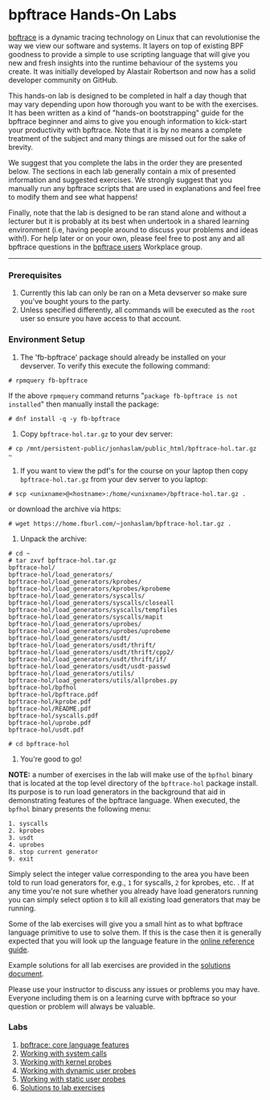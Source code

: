 # bpftrace Hands-On Labs

[bpftrace](https://github.com/iovisor/bpftrace) is a dynamic tracing technology on Linux that can revolutionise the way we view our software and systems.  It layers on top of existing BPF goodness to provide a simple to use scripting language that will give you new and fresh insights into the runtime behaviour of the systems you create. It was initially developed by Alastair Robertson and now has a solid developer community on GitHub.

This hands-on lab is designed to be completed in half a day though that may vary depending upon how thorough you want to be with the exercises. It has been written as a kind of "hands-on bootstrapping" guide for the bpftrace beginner and aims to give you enough information to kick-start your productivity with bpftrace. Note that it is by no means a complete treatment of the subject and many things are missed out for the sake of brevity.

We suggest that you complete the labs in the order they are presented below. The sections in each lab generally contain a mix of presented information and suggested exercises. We strongly suggest that you manually run any bpftrace scripts that are used in explanations and feel free to modify them and see what happens!

Finally, note that the lab is designed to be ran stand alone and without a lecturer but it is probably at its best when undertook in a shared learning environment (i.e, having people around to discuss your problems and ideas with!). For help later or on your own, please feel free to post any and all bpftrace questions in the [bpftrace users](https://fb.workplace.com/groups/346871556012338) Workplace group.

---

### Prerequisites

1. Currently this lab can only be ran on a Meta devserver so make sure you've bought yours to the party.
1. Unless specified differently, all commands will be executed as the `root` user so ensure you have access to that account.

### Environment Setup

1. The 'fb-bpftrace' package should already be installed on your devserver. To verify this execute the following command:

```
# rpmquery fb-bpftrace
```

If the above `rpmquery` command returns "`package fb-bpftrace is not installed`" then manually install the package:

```
# dnf install -q -y fb-bpftrace
```

1. Copy `bpftrace-hol.tar.gz` to your dev server:

```
# cp /mnt/persistent-public/jonhaslam/public_html/bpftrace-hol.tar.gz ~
```

1. If you want to view the pdf's for the course on your laptop then copy `bpftrace-hol.tar.gz` from your dev server to you laptop:

```
# scp <unixname>@<hostname>:/home/<unixname>/bpftrace-hol.tar.gz .
```

or download the archive via https:

```
# wget https://home.fburl.com/~jonhaslam/bpftrace-hol.tar.gz .
```


1. Unpack the archive:

```
# cd ~
# tar zxvf bpftrace-hol.tar.gz
bpftrace-hol/
bpftrace-hol/load_generators/
bpftrace-hol/load_generators/kprobes/
bpftrace-hol/load_generators/kprobes/kprobeme
bpftrace-hol/load_generators/syscalls/
bpftrace-hol/load_generators/syscalls/closeall
bpftrace-hol/load_generators/syscalls/tempfiles
bpftrace-hol/load_generators/syscalls/mapit
bpftrace-hol/load_generators/uprobes/
bpftrace-hol/load_generators/uprobes/uprobeme
bpftrace-hol/load_generators/usdt/
bpftrace-hol/load_generators/usdt/thrift/
bpftrace-hol/load_generators/usdt/thrift/cpp2/
bpftrace-hol/load_generators/usdt/thrift/if/
bpftrace-hol/load_generators/usdt/usdt-passwd
bpftrace-hol/load_generators/utils/
bpftrace-hol/load_generators/utils/allprobes.py
bpftrace-hol/bpfhol
bpftrace-hol/bpftrace.pdf
bpftrace-hol/kprobe.pdf
bpftrace-hol/README.pdf
bpftrace-hol/syscalls.pdf
bpftrace-hol/uprobe.pdf
bpftrace-hol/usdt.pdf

# cd bpftrace-hol
```

1. You're good to go!

**NOTE:**  a number of exercises in the lab will make use of the `bpfhol` binary that is located at the top level directory of the `bpftrace-hol` package install. Its purpose is to run load generators in the background that aid in demonstrating features of the bpftrace language. When executed, the `bpfhol` binary presents the following menu:

```
1. syscalls
2. kprobes
3. usdt
4. uprobes
8. stop current generator
9. exit
```

Simply select the integer value corresponding to the area you have been told to run load generators for, e.g., `1` for syscalls, `2` for kprobes, etc. . If at any time you're not sure whether you already have load generators running you can simply select option `8` to kill all existing load generators that may be running.

Some of the lab exercises will give you a small hint as to what bpftrace language primitive to use to solve them. If this is the case then it is generally expected that you will look up the language feature in the [online reference guide](https://github.com/bpftrace/bpftrace/blob/master/man/adoc/bpftrace.adoc).

Example solutions for all lab exercises are provided in the [solutions document](solutions.pdf).

Please use your instructor to discuss any issues or problems you may have. Everyone including them is on a learning curve with bpftrace so your question or problem will always be valuable.

### Labs

<!---
1. [bpftrace: core language features](bpftrace.pdf)
1. [Working with system calls](syscalls.pdf)
1. [Working with kernel probes](kprobe.pdf)
1. [Working with dynamic user probes](uprobe.pdf)
1. [Working with static user probes](usdt.pdf)
1. [Solutions to lab exercises](solutions.pdf)
-->

1. [bpftrace: core language features](https://home.fburl.com/~jonhaslam/bpftrace-hol/bpftrace.pdf)
1. [Working with system calls](https://home.fburl.com/~jonhaslam/bpftrace-hol/syscalls.pdf)
1. [Working with kernel probes](https://home.fburl.com/~jonhaslam/bpftrace-hol/kprobe.pdf)
1. [Working with dynamic user probes](https://home.fburl.com/~jonhaslam/bpftrace-hol/uprobe.pdf)
1. [Working with static user probes](https://home.fburl.com/~jonhaslam/bpftrace-hol/usdt.pdf)
1. [Solutions to lab exercises](https://home.fburl.com/~jonhaslam/bpftrace-hol/solutions.pdf)
